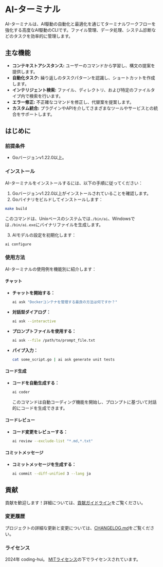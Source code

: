 # AI-ターミナル

AI-ターミナルは、AI駆動の自動化と最適化を通じてターミナルワークフローを強化する高度なAI駆動のCLIです。ファイル管理、データ処理、システム診断などのタスクを効率的に管理します。

## 主な機能

- **コンテキストアシスタンス:** ユーザーのコマンドから学習し、構文の提案を提供します。
- **自動化タスク:** 繰り返しのタスクパターンを認識し、ショートカットを作成します。
- **インテリジェント検索:** ファイル、ディレクトリ、および特定のファイルタイプ内で検索を行います。
- **エラー修正:** 不正確なコマンドを修正し、代替案を提案します。
- **カスタム統合:** プラグインやAPIを介してさまざまなツールやサービスとの統合をサポートします。

## はじめに

### 前提条件

- Goバージョンv1.22.0以上。

### インストール

AI-ターミナルをインストールするには、以下の手順に従ってください：

1. Goバージョンv1.22.0以上がインストールされていることを確認します。
2. Goバイナリをビルドしてインストールします：

```sh
make build
```

このコマンドは、Unixベースのシステムでは`./bin/ai`、Windowsでは`./bin/ai.exe`にバイナリファイルを生成します。

3. AIモデルの設定を初期化します：

```sh
ai configure
```

### 使用方法

AI-ターミナルの使用例を機能別に紹介します：

#### チャット

- **チャットを開始する：**
  ```sh
  ai ask "Dockerコンテナを管理する最良の方法は何ですか？"
  ```

- **対話型ダイアログ：**
  ```sh
  ai ask --interactive
  ```

- **プロンプトファイルを使用する：**
  ```sh
  ai ask --file /path/to/prompt_file.txt
  ```

- **パイプ入力：**
  ```sh
  cat some_script.go | ai ask generate unit tests
  ```

#### コード生成

- **コードを自動生成する：**
  ```sh
  ai coder
  ```
  このコマンドは自動コーディング機能を開始し、プロンプトに基づいて対話的にコードを生成できます。

#### コードレビュー

- **コード変更をレビューする：**
  ```sh
  ai review --exclude-list "*.md,*.txt"
  ```

#### コミットメッセージ

- **コミットメッセージを生成する：**
  ```sh
  ai commit --diff-unified 3 --lang ja
  ```

## 貢献

貢献を歓迎します！詳細については、[貢献ガイドライン](CONTRIBUTING.md)をご覧ください。

### 変更履歴

プロジェクトの詳細な更新と変更については、[CHANGELOG.md](CHANGELOG.md)をご覧ください。

### ライセンス

2024年 coding-hui。 [MITライセンス](LICENSE)の下でライセンスされています。
